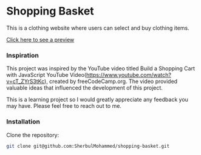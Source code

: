 # Shopping Basket

This is a clothing website where users can select and buy clothing items.

[Click here to see a preview](http://127.0.0.1:5500/index.html)

### Inspiration

This project was inspired by the YouTube video titled Build a Shopping Cart with JavaScript YouTube Video(https://www.youtube.com/watch?v=cT_ZYrS3tKc), created by freeCodeCamp.org. The video provided valuable ideas that influenced the development of this project.

This is a learning project so I would greatly appreciate any feedback you may have. Please feel free to reach out to me.

### Installation

Clone the repository:
```bash
git clone git@github.com:SherbulMohammed/shopping-basket.git